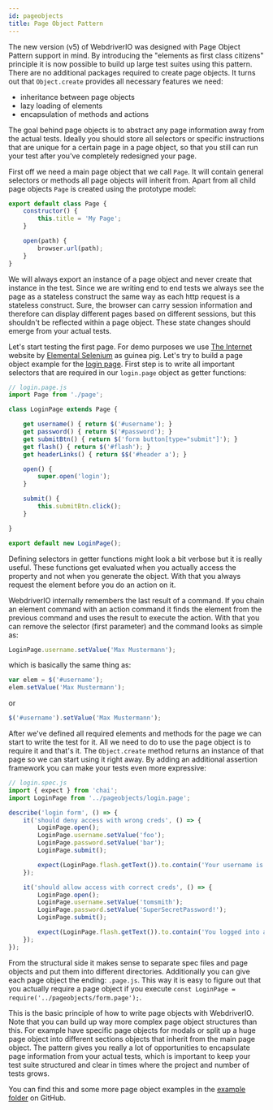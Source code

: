 ```yaml
---
id: pageobjects
title: Page Object Pattern
---
```


The new version (v5) of WebdriverIO was designed with Page Object Pattern support in mind. By introducing the "elements as first class citizens" principle it is now possible to build up large test suites using this pattern. There are no additional packages required to create page objects. It turns out that `Object.create` provides all necessary features we need:

- inheritance between page objects
- lazy loading of elements
- encapsulation of methods and actions

The goal behind page objects is to abstract any page information away from the actual tests. Ideally you should store all selectors or specific instructions that are unique for a certain page in a page object, so that you still can run your test after you've completely redesigned your page.

First off we need a main page object that we call `Page`. It will contain general selectors or methods all page objects will inherit from. Apart from all child page objects `Page` is created using the prototype model:

```js
export default class Page {
    constructor() {
        this.title = 'My Page';
    }

    open(path) {
        browser.url(path);
    }
}
```

We will always export an instance of a page object and never create that instance in the test. Since we are writing end to end tests we always see the page as a stateless construct the same way as each http request is a stateless construct. Sure, the browser can carry session information and therefore can display different pages based on different sessions, but this shouldn't be reflected within a page object. These state changes should emerge from your actual tests.

Let's start testing the first page. For demo purposes we use [The Internet](http://the-internet.herokuapp.com) website by [Elemental Selenium](http://elementalselenium.com/) as guinea pig. Let's try to build a page object example for the [login page](http://the-internet.herokuapp.com/login). First step is to write all important selectors that are required in our `login.page` object as getter functions:

```js
// login.page.js
import Page from './page';

class LoginPage extends Page {

    get username() { return $('#username'); }
    get password() { return $('#password'); }
    get submitBtn() { return $('form button[type="submit"]'); }
    get flash() { return $('#flash'); }
    get headerLinks() { return $$('#header a'); }

    open() {
        super.open('login');
    }

    submit() {
        this.submitBtn.click();
    }

}

export default new LoginPage();
```

Defining selectors in getter functions might look a bit verbose but it is really useful. These functions get evaluated when you actually access the property and not when you generate the object. With that you always request the element before you do an action on it.

WebdriverIO internally remembers the last result of a command. If you chain an element command with an action command it finds the element from the previous command and uses the result to execute the action. With that you can remove the selector (first parameter) and the command looks as simple as:

```js
LoginPage.username.setValue('Max Mustermann');
```

which is basically the same thing as:

```js
var elem = $('#username');
elem.setValue('Max Mustermann');
```

or

```js
$('#username').setValue('Max Mustermann');
```

After we've defined all required elements and methods for the page we can start to write the test for it. All we need to do to use the page object is to require it and that's it. The `Object.create` method returns an instance of that page so we can start using it right away. By adding an additional assertion framework you can make your tests even more expressive:

```js
// login.spec.js
import { expect } from 'chai';
import LoginPage from '../pageobjects/login.page';

describe('login form', () => {
    it('should deny access with wrong creds', () => {
        LoginPage.open();
        LoginPage.username.setValue('foo');
        LoginPage.password.setValue('bar');
        LoginPage.submit();

        expect(LoginPage.flash.getText()).to.contain('Your username is invalid!');
    });

    it('should allow access with correct creds', () => {
        LoginPage.open();
        LoginPage.username.setValue('tomsmith');
        LoginPage.password.setValue('SuperSecretPassword!');
        LoginPage.submit();

        expect(LoginPage.flash.getText()).to.contain('You logged into a secure area!');
    });
});
```

From the structural side it makes sense to separate spec files and page objects and put them into different directories. Additionally you can give each page object the ending: `.page.js`. This way it is easy to figure out that you actually require a page object if you execute `const LoginPage = require('../pageobjects/form.page');`.

This is the basic principle of how to write page objects with WebdriverIO. Note that you can build up way more complex page object structures than this. For example have specific page objects for modals or split up a huge page object into different sections objects that inherit from the main page object. The pattern gives you really a lot of opportunities to encapsulate page information from your actual tests, which is important to keep your test suite structured and clear in times where the project and number of tests grows.

You can find this and some more page object examples in the [example folder](https://github.com/webdriverio/webdriverio/tree/master/examples/pageobject) on GitHub.
